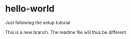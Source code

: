 # hello-world
Just following the setup tutorial 

This is a new branch. The readme file will thus be different


